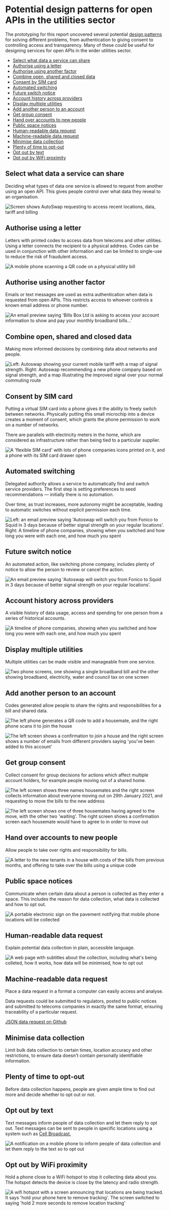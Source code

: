 # Potential design patterns for open APIs in the utilities sector

The prototyping for this report uncovered several potential [design patterns](https://catalogue.projectsbyif.com) for solving different problems, from authentication to giving consent to controlling access and transparency. Many of these could be useful for designing services for open APIs in the wider utilities sector.

* [Select what data a service can share](#selectwhatdataaservicecanshare)
* [Authorise using a letter](#authoriseusingaletter)
* [Authorise using another factor](#authoriseusinganotherfactor)
* [Combine open, shared and closed data](#combineopensharedandcloseddata)
* [Consent by SIM card](#consentbysimcard)
* [Automated switching](#automatedswitching)
* [Future switch notice](#futureswitchnotice)
* [Account history across providers](#accounthistoryacrossproviders)
* [Display multiple utilities](#displaymultipleutilities)
* [Add another person to an account](#addanotherpersontoanaccount)
* [Get group consent](#getgroupconsent)
* [Hand over accounts to new people](#handoveraccountstonewpeople)
* [Public space notices](#publicspacenotices)
* [Human-readable data request](#humanreadabledatarequest)
* [Machine-readable data request](#machinereadabledatarequest)
* [Minimise data collection](#minimisedatacollection)
* [Plenty of time to opt-out](#plentyoftimetooptout)
* [Opt out by text](#optoutbytext)
* [Opt out by WiFi proximity](#optoutbywifiproximity)

## Select what data a service can share

Deciding what types of data one service is allowed to request from another using an open API. This gives people control over what data they reveal to an organisation.

![Screen shows AutoSwap requesting to access recent locations, data, tariff and billing](/images/Pattern_select_what_data_a_service-can_share.jpg)

## Authorise using a letter

Letters with printed codes to access data from telecoms and other utilities. Using a letter connects the recipient to a physical address. Codes can be used in conjunction with other information and can be limited to single-use to reduce the risk of fraudulent access.

![A mobile phone scanning a QR code on a physical utility bill](/images/BillsBox-scan-letter_v1.jpg)

## Authorise using another factor

Emails or text messages are used as extra authentication when data is requested from open APIs. This restricts access to whoever controls a known email address or phone number.

![An email preview saying 'Bills Box Ltd is asking to access your account information to show and pay your monthly broadband bills...'](/images/BillsBox_screen-8_v1.jpg)

## Combine open, shared and closed data

Making more informed decisions by combining data about networks and people.

![Left: Autoswap showing your current mobile tariff with a map of signal strength. Right: Autoswap recommending a new phone company based on signal strength, and a map illustrating the improved signal over your normal commuting route](/images/AutoSwap_screen-67_v2.jpg)

## Consent by SIM card

Putting a virtual SIM card into a phone gives it the ability to freely switch between networks. Physically putting this small microchip into a device creates a moment of consent, which grants the phone permission to work on a number of networks.

There are parallels with electricity meters in the home, which are considered as infrastructure rather than being tied to a particular supplier.


![A 'flexible SIM card' with lots of phone companies icons printed on it, and a phone with its SIM card drawer open](/images/Flexible-SIM-card_v1.jpg)

## Automated switching

Delegated authority allows a service to automatically find and switch service providers. The first step is setting preferences to seed recommendations &mdash; initially there is no automation.

Over time, as trust increases, more autonomy might be acceptable, leading to automatic switches without explicit permission each time.

![Left: an email preview saying 'Autoswap will switch you from Fonico to Squid in 3 days because of better signal strength on your regular locations'. Right: A timeline of phone companies, showing when you switched and how long you were with each one, and how much you spent](/images/AutoSwap_screen-89_v2.jpg)

## Future switch notice

An automated action, like switching phone company, includes plenty of notice to allow the person to review or cancel the action.

![An email preview saying 'Autoswap will switch you from Fonico to Squid in 3 days because of better signal strength on your regular locations'.](/images/Pattern_future_switch_notice.jpg)

## Account history across providers

A visible history of data usage, access and spending for one person from a series of historical accounts.

![A timeline of phone companies, showing when you switched and how long you were with each one, and how much you spent](/images/Pattern_account_history_across_providers.jpg)

## Display multiple utilities

Multiple utilities can be made visible and manageable from one service.

![Two phone screens, one showing a single broadband bill and the other showing broadband, electricity, water and council tax on one screen](/images/BillsBox_screen-23_v1.jpg)

## Add another person to an account

Codes generated allow people to share the rights and responsibilities for a bill and shared data.

![The left phone generates a QR code to add a housemate, and the right phone scans it to join the house](/images/BillsBox_screen-45_v1.jpg)

![The left screen shows a confirmation to join a house and the right screen shows a number of emails from different providers saying 'you've been added to this account'](/images/BillsBox_screen-67_v1.jpg)

## Get group consent

Collect consent for group decisions for actions which affect multiple account holders, for example people moving out of a shared home.

![The left screen shows three names housemates and the right screen collects information about everyone moving out on 29th January 2021, and requesting to move the bills to the new address](/images/BillsBox_screen-910_v1.jpg)

![The left screen shows one of three housemates having agreed to the move, with the other two 'waiting'. The right screen shows a confirmation screen each housemate would have to agree to in order to move out](/images/BillsBox_screen-1112_v1.jpg)

## Hand over accounts to new people

Allow people to take over rights and responsibility for bills.

![A letter to the new tenants in a house with costs of the bills from previous months, and offering to take over the bills using a unique code](/images/BillsBox-setup-bills-letter_v1.jpg)


## Public space notices

Communicate when certain data about a person is collected as  they enter a space. This includes the reason for data collection, what data is collected and how to opt out.

![A portable electronic sign on the pavement notifying that mobile phone locations will be collected](/images/variable-message-signs_v2.gif)

## Human-readable data request

Explain potential data collection in plain, accessible language.

![A web page with subtitles about the collection, including what's being colleted, how it works, how data will be minimised, how to opt out](/images/Pattern_human-readable_data_request.jpg)

## Machine-readable data request

Place  a data request in a format a computer can easily access and analyse.

Data requests could be submitted to regulators, posted to public notices and submitted to telecoms companies in exactly the same format, ensuring traceability of a particular request.


[JSON data request on Github](https://gist.githubusercontent.com/paulfurley/21ac195a66803588a27870f634dfef02/raw/428a6aebd1f5879275ad4225ce09a294bc821212/collection_request.json)

## Minimise data collection

Limit bulk data collection to certain times, location accuracy and other restrictions, to ensure data doesn't contain personally identifiable information.

## Plenty of time to opt-out

Before data collection happens, people are given ample time to find out more and decide whether to opt out or not.

## Opt out by text

Text messages inform people of data collection and let them reply to opt out. Text messages can be sent to people in specific locations using a system such as [Cell Broadcast.](https://en.wikipedia.org/wiki/Cell_Broadcast)

![A notification on a mobile phone to inform people of data collection and let them reply to the text so to opt out](/images/Pattern_opting_out_by_text.jpg)

## Opt out by WiFi proximity

Hold a phone close to a WiFi hotspot to stop it collecting data about you. The hotspot detects the device is close by the latency and radio strength.

![A wifi hotspot with a screen announcing that locations are being tracked. It says 'hold your phone here to remove tracking'. The screen switched to saying 'hold 2 more seconds to remove location tracking'](/images/bus-stop-ad_v1.gif)
